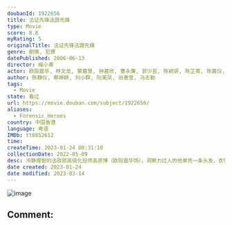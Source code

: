 ```yaml
---
doubanId: 1922656
title: 法证先锋法證先鋒
type: Movie
score: 8.8
myRating: 5
originalTitle: 法证先锋法證先鋒
genre: 剧情, 犯罪
datePublished: 2006-06-13
director: 梅小青
actor: 欧阳震华, 林文龙, 蒙嘉慧, 钟嘉欣, 曹永廉, 郭少芸, 陈颖妍, 陈芷菁, 陈嘉仪, 陈思齐, 刘江, 麦嘉伦, 骆应钧, 罗君左, 韩马利, 李国麟, 李丽丽, 鲁文杰, 陈勉良, 王贤志, 梁竞徽, 胡译聪, 李冈龙, 钟志光, 李雨阳, 祝文君, 戴耀明, 沈可欣, 欧瑞伟, 彭皓锋, 赵乐贤, 张智轩, 郑俊弘, 傅剑虹, 何启南, 何俊轩, 杨秀惠, 张松枝, 陈荣峻, 古明华, 黎诺懿, 谷峰, 陈自瑶, 唐诗咏, 陈法拉, 刘锦玲, 李思捷, 邵传勇, 郭耀明, 林映辉, 陈琪, 王树熹, 郑世豪, 贺文杰, 夏竹欣, 杨卓娜, 李海生, 韦家雄, 赵永洪
author: 陈静仪, 蔡婷婷, 刘小群, 阮美凤, 翁善莹, 马志勤
tags:
  - Movie
state: 看过
url: https://movie.douban.com/subject/1922656/
aliases:
  - Forensic_Heroes
country: 中国香港
language: 粤语
IMDb: tt0852612
time: 
createTime: 2023-01-24 00:31:18
collectionDate: 2022-05-09
desc: 冷静理智的法政部高级化验师高彦博（欧阳震华饰），洞察力过人的他单凭一条头发、衣物纤维便能协助警方破案。但他没有想到的是，妻子的弟弟、身为法医的古泽琛（林文龙饰）和高级督察梁小柔（蒙嘉慧饰），都怀...
date created: 2023-01-24
date modified: 2023-03-14
---
```


![image](p2373073796.jpg)

Comment:
---
